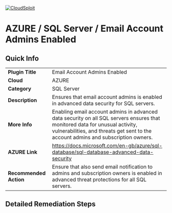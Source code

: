 [![CloudSploit](https://cloudsploit.com/img/logo-new-big-text-100.png "CloudSploit")](https://cloudsploit.com)

# AZURE / SQL Server / Email Account Admins Enabled

## Quick Info

| | |
|-|-|
| **Plugin Title** | Email Account Admins Enabled |
| **Cloud** | AZURE |
| **Category** | SQL Server |
| **Description** | Ensures that email account admins is enabled in advanced data security for SQL servers. |
| **More Info** | Enabling email account admins in advanced data security on all SQL servers ensures that monitored data for unusual activity, vulnerabilities, and threats get sent to the account admins and subscription owners. |
| **AZURE Link** | https://docs.microsoft.com/en-gb/azure/sql-database/sql-database-advanced-data-security |
| **Recommended Action** | Ensure that also send email notification to admins and subscription owners is enabled in advanced threat protections for all SQL servers. |

## Detailed Remediation Steps






